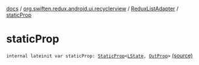 [docs](../../index.md) / [org.swiften.redux.android.ui.recyclerview](../index.md) / [ReduxListAdapter](index.md) / [staticProp](./static-prop.md)

# staticProp

`internal lateinit var staticProp: `[`StaticProp`](../../org.swiften.redux.ui/-static-prop/index.md)`<`[`LState`](index.md#LState)`, `[`OutProp`](index.md#OutProp)`>` [(source)](https://github.com/protoman92/KotlinRedux/tree/master/android\android-recyclerview\src\main\java/org/swiften/redux/android/ui/recyclerview/DiffedAdapter.kt#L63)